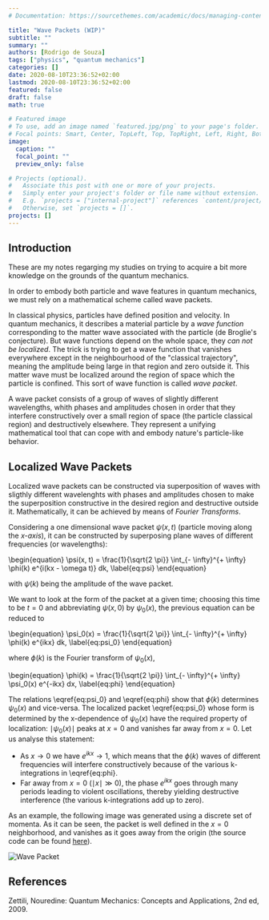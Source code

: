 ```yaml
---
# Documentation: https://sourcethemes.com/academic/docs/managing-content/

title: "Wave Packets (WIP)"
subtitle: ""
summary: ""
authors: [Rodrigo de Souza]
tags: ["physics", "quantum mechanics"]
categories: []
date: 2020-08-10T23:36:52+02:00
lastmod: 2020-08-10T23:36:52+02:00
featured: false
draft: false
math: true

# Featured image
# To use, add an image named `featured.jpg/png` to your page's folder.
# Focal points: Smart, Center, TopLeft, Top, TopRight, Left, Right, BottomLeft, Bottom, BottomRight.
image:
  caption: ""
  focal_point: ""
  preview_only: false

# Projects (optional).
#   Associate this post with one or more of your projects.
#   Simply enter your project's folder or file name without extension.
#   E.g. `projects = ["internal-project"]` references `content/project/deep-learning/index.md`.
#   Otherwise, set `projects = []`.
projects: []
---
```


## Introduction

These are my notes regarging my studies on trying to acquire a bit more knowledge on the grounds of the quantum mechanics.

In order to embody both particle and wave features in quantum mechanics, we must rely on a mathematical scheme called wave packets.

In classical physics, particles have defined position and velocity. In quantum mechanics, it describes a material particle by a *wave function* corresponding  to the matter wave associated with the particle (de Broglie's conjecture). But wave functions depend on the whole space, they *can not be localized*. The trick is trying to get a wave function that vanishes everywhere except in the neighbourhood of the "classical trajectory", meaning the amplitude being large in that region and zero outside it. This matter wave must be localized around the region of space which the particle is confined. This sort of wave function is called *wave packet*.

A wave packet consists  of a group of waves of slightly different wavelengths, whith phases and amplitudes chosen in order that they interfere constructively over a small region of space (the particle classical region) and destructively elsewhere. They represent a unifying mathematical tool that can cope with and embody nature's particle-like behavior.


## Localized Wave Packets

Localized wave packets can be constructed via superposition of waves with sligthly different wavelenghts with phases and amplitudes chosen to make the superposition constructive in the desired region and destructive outside it. Mathematically, it can be achieved by means of *Fourier Transforms*.

Considering a one dimensional wave packet $\psi(x, t)$ (particle moving along the *x-axis*), it can be constructed by superposing plane waves of different frequencies (or wavelengths):

\begin{equation}
  \psi(x, t)  =   \frac{1}{\sqrt{2 \pi}} \int_{- \infty}^{+ \infty} \phi(k) e^{i(kx - \omega t)} dk,
  \label{eq:psi}
\end{equation}

with $\psi(k)$ being the amplitude of the wave packet.


We want to look at the form of the packet at a given time; choosing this time to be $t=0$ and abbreviating  $\psi(x, 0)$ by $\psi_0(x)$, the previous equation can be reduced to

\begin{equation}
  \psi_0(x)  =   \frac{1}{\sqrt{2 \pi}} \int_{- \infty}^{+ \infty} \phi(k) e^{ikx} dk,
  \label{eq:psi_0}
\end{equation}

where $\phi(k)$ is the Fourier transform of $\psi_0(x)$,

\begin{equation}
  \phi(k)  =   \frac{1}{\sqrt{2 \pi}} \int_{- \infty}^{+ \infty} \psi_0(x) e^{-ikx} dx,
  \label{eq:phi}
\end{equation}


The relations \eqref{eq:psi_0} and \eqref{eq:phi} show that $\phi(k)$ determines $\psi_0(x)$ and vice-versa. The localized packet \eqref{eq:psi_0} whose form is determined by the x-dependence of $\psi_0(x)$ have the required property of localization: $\mid \psi_0(x)\mid$ peaks at $x=0$ and vanishes far away from $x=0$. Let us analyse this statement:

* As $x \rightarrow 0$ we have $e^{ikx} \rightarrow 1$, which means that the $\phi(k)$ waves of different frequencies will interfere constructively because of the various k-integrations in \eqref{eq:phi}.
* Far away from $x=0$ ($\mid x \mid \gg 0$), the phase $e^{ikx}$ goes through many periods leading to violent oscillations, thereby yielding destructive interference (the various k-integrations add up to zero).


As an example, the following image was generated using a discrete set of momenta. As it can be seen, the packet is well defined in the $x=0$ neighborhood, and vanishes as it goes away from the origin (the source code can be found [here](/posts/wave_packets/wave.py)).

![Wave Packet](/posts/wave_packets/packet.png)


## References


Zettili, Nouredine: Quantum Mechanics: Concepts and Applications, 2nd ed, 2009.
